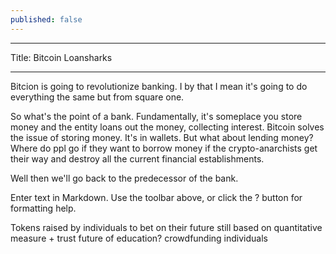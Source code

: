 ```yaml
---
published: false
---
```

---
Title: Bitcoin Loansharks

---

Bitcion is going to revolutionize banking. I by that I mean it's going to do everything the same but from square one.

So what's the point of a bank. Fundamentally, it's someplace you store money and the entity loans out the money, collecting interest. Bitcoin solves the issue of storing money. It's in wallets. But what about lending money? Where do ppl go if they want to borrow money if the crypto-anarchists get their way and destroy all the current financial establishments.

Well then we'll go back to the predecessor of the bank.

Enter text in Markdown. Use the toolbar above, or click the ? button for formatting help.

Tokens raised by individuals to bet on their future still based on quantitative measure + trust future of education? crowdfunding individuals
